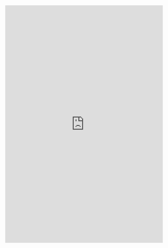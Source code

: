 <!-- titles -->

<br>

<iframe style="overflow: hidden; border: 0px #ffffff none; margin-top: -26px; background: #ffffff;" src="https://docsify-this.net?basePath=https://raw.githubusercontent.com/erectbranch/Speaker_Recognition_Basic/master/Section06/summary02&homepage=README.md&hide-credits=true"&font-family=Lato%20Extended,Lato,Helvetica%20Neue,Helvetica,Arial,sans-serif&font-size=1" width="100%" height="760px" allowfullscreen="allowfullscreen"></iframe>